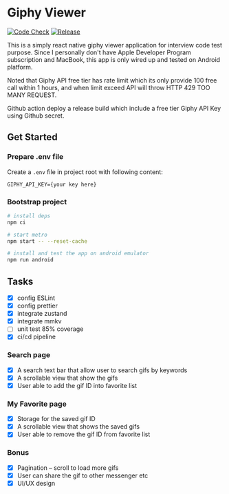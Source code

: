 # Giphy Viewer

[![Code Check](https://github.com/sawaYch/GiphyViewer/actions/workflows/code-check.yml/badge.svg)](https://github.com/sawaYch/GiphyViewer/actions/workflows/code-check.yml)
[![Release](https://github.com/sawaYch/GiphyViewer/actions/workflows/release-apk.yml/badge.svg?event=push)](https://github.com/sawaYch/GiphyViewer/actions/workflows/release-apk.yml)

This is a simply react native giphy viewer application for interview code test purpose. Since I personally don't have Apple Developer Program subscription and MacBook, this app is only wired up and tested on Android platform.  

Noted that Giphy API free tier has rate limit which its only provide 100 free call within 1 hours, and when limit exceed API will throw HTTP 429 TOO MANY REQUEST.

Github action deploy a release build which include a free tier Giphy API Key using Github secret.  

## Get Started

### Prepare .env file

Create a `.env` file in project root with following content:

```text
GIPHY_API_KEY={your key here}
```

### Bootstrap project

```bash
# install deps
npm ci

# start metro
npm start -- --reset-cache

# install and test the app on android emulator
npm run android
```

## Tasks

- [x] config ESLint
- [x]  config prettier
- [x]  integrate zustand
- [x]  integrate mmkv
- [ ]  unit test 85% coverage
- [x]  ci/cd pipeline

### Search page

- [x]  A search text bar that allow user to search gifs by keywords
- [x]  A scrollable view that show the gifs
- [x]  User able to add the gif ID into favorite list

### My Favorite page

- [x]  Storage for the saved gif ID
- [x]  A scrollable view that shows the saved gifs
- [x]  User able to remove the gif ID from favorite list

### Bonus

- [x]  Pagination – scroll to load more gifs
- [x]  User can share the gif to other messenger etc
- [x]  UI/UX design
